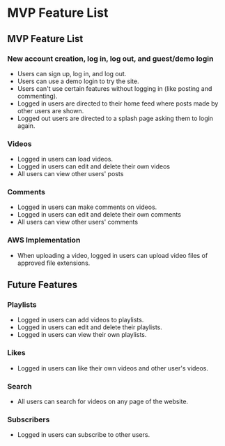 # MVP Feature List

## MVP Feature List


### New account creation, log in, log out, and guest/demo login

* Users can sign up, log in, and log out.
* Users can use a demo login to try the site.
* Users can't use certain features without logging in (like posting and commenting).
* Logged in users are directed to their home feed where posts made by other users are shown.
* Logged out users are directed to a splash page asking them to login again.

### Videos

* Logged in users can load videos.
* Logged in users can edit and delete their own videos
* All users can view other users' posts

### Comments

* Logged in users can make comments on videos.
* Logged in users can edit and delete their own comments
* All users can view other users' comments

### AWS Implementation

* When uploading a video, logged in users can upload video files of approved file extensions.

## Future Features

### Playlists

* Logged in users can add videos to playlists.
* Logged in users can edit and delete their playlists.
* Logged in users can view their own playlists.

### Likes

* Logged in users can like their own videos and other user's videos.

### Search

* All users can search for videos on any page of the website.

### Subscribers

* Logged in users can subscribe to other users.
